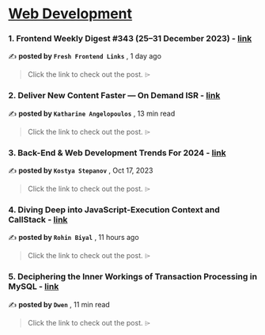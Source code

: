 
<h1><a href=https://medium.com/tag/web-development/recommended target="_blank" rel="noopener noreferrer">Web Development</a></h1>
<h3>1. Frontend Weekly Digest #343 (25–31 December 2023) - <a href=https://medium.com/@frontender-ua/frontend-weekly-digest-343-25-31-december-2023-118ed525867b?source=tag_recommended_feed---------0-84----------web_development----------05e83314_7a84_4a1f_9292_8d9ba2c48df3------- target="_blank" rel="noopener noreferrer">link</a></h3>

✍️ **posted by `Fresh Frontend Links`** <date> , 1 day ago</date>

<blockquote>Click the link to check out the post. ⌲</blockquote>

<h3>2. Deliver New Content Faster — On Demand ISR - <a href=https://medium.com/stackademic/on-demand-incremental-static-regeneration-3aac500641d8?source=tag_recommended_feed---------1-107----------web_development----------05e83314_7a84_4a1f_9292_8d9ba2c48df3------- target="_blank" rel="noopener noreferrer">link</a></h3>

✍️ **posted by `Katharine Angelopoulos`** <date> , 13 min read</date>

<blockquote>Click the link to check out the post. ⌲</blockquote>

<h3>3. Back-End & Web Development Trends For 2024 - <a href=https://medium.com/ux-planet/back-end-web-development-trends-for-2024-04cc14bb43cb?source=tag_recommended_feed---------2-85----------web_development----------05e83314_7a84_4a1f_9292_8d9ba2c48df3------- target="_blank" rel="noopener noreferrer">link</a></h3>

✍️ **posted by `Kostya Stepanov`** <date> , Oct 17, 2023</date>

<blockquote>Click the link to check out the post. ⌲</blockquote>

<h3>4. Diving Deep into JavaScript-Execution Context and CallStack - <a href=https://medium.com/@rohinstyles0212/diving-deep-into-javascript-execution-context-and-callstack-72f52f8cc07a?source=tag_recommended_feed---------3-84----------web_development----------05e83314_7a84_4a1f_9292_8d9ba2c48df3------- target="_blank" rel="noopener noreferrer">link</a></h3>

✍️ **posted by `Rohin Biyal`** <date> , 11 hours ago</date>

<blockquote>Click the link to check out the post. ⌲</blockquote>

<h3>5. Deciphering the Inner Workings of Transaction Processing in MySQL - <a href=https://medium.com/itnext/deciphering-the-inner-workings-of-transaction-processing-in-mysql-bb2f59c40bff?source=tag_recommended_feed---------4-107----------web_development----------05e83314_7a84_4a1f_9292_8d9ba2c48df3------- target="_blank" rel="noopener noreferrer">link</a></h3>

✍️ **posted by `Dwen`** <date> , 11 min read</date>

<blockquote>Click the link to check out the post. ⌲</blockquote>

